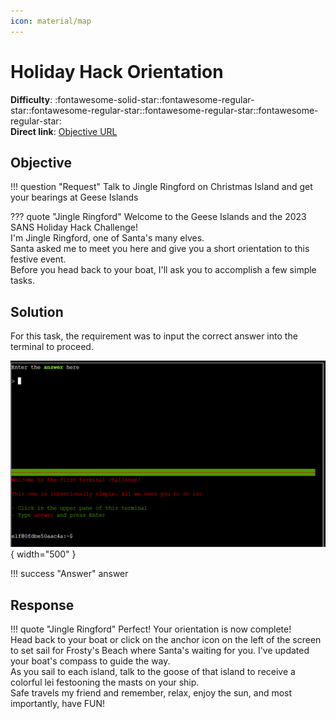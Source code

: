 ```yaml
---
icon: material/map
---
```


# Holiday Hack Orientation

**Difficulty**: :fontawesome-solid-star::fontawesome-regular-star::fontawesome-regular-star::fontawesome-regular-star::fontawesome-regular-star:<br/>
**Direct link**: [Objective URL](https://hhc23-wetty.holidayhackchallenge.com/)

## Objective

!!! question "Request"
    Talk to Jingle Ringford on Christmas Island and get your bearings at Geese Islands

??? quote "Jingle Ringford"
    Welcome to the Geese Islands and the 2023 SANS Holiday Hack Challenge!<br/>
    I'm Jingle Ringford, one of Santa's many elves.<br/>
    Santa asked me to meet you here and give you a short orientation to this festive event.<br/>
    Before you head back to your boat, I'll ask you to accomplish a few simple tasks.<br/>

## Solution

For this task, the requirement was to input the correct answer into the terminal to proceed.

![Terminal output](../img/objectives/o1/terminal_output_o1.png){ width="500" }

!!! success "Answer"
    answer

## Response

!!! quote "Jingle Ringford"
    Perfect! Your orientation is now complete!</br>
    Head back to your boat or click on the anchor icon on the left of the screen to set sail for Frosty's Beach where Santa's waiting for you. I've updated your boat's compass to guide the way.</br>
    As you sail to each island, talk to the goose of that island to receive a colorful lei festooning the masts on your ship.</br>
    Safe travels my friend and remember, relax, enjoy the sun, and most importantly, have FUN!
